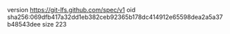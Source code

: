 version https://git-lfs.github.com/spec/v1
oid sha256:069dfb417a32dd1eb382ceb92365b178dc414912e65598dea2a5a37b48543dee
size 223
